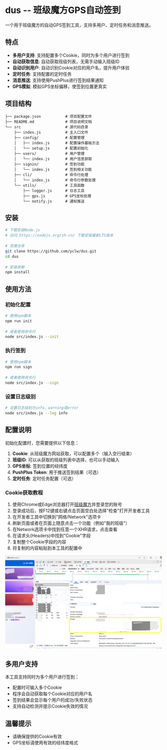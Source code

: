 # dus -- 班级魔方GPS自动签到

一个用于班级魔方的自动GPS签到工具，支持多用户、定时任务和消息推送。

## 特点

- **多用户支持**: 支持配置多个Cookie，同时为多个用户进行签到
- **自动获取信息**: 自动获取班级列表，无需手动输入班级ID
- **自动识别用户**: 自动识别Cookie对应的用户名，提升用户体验
- **定时任务**: 支持配置的定时任务
- **消息推送**: 支持使用PushPlus进行签到结果通知
- **GPS模拟**: 模拟GPS坐标偏移，使签到位置更真实

## 项目结构

```
├── package.json           # 项目配置文件
├── README.md              # 项目说明文档
└── src                    # 源代码目录
    ├── index.js           # 主入口文件
    ├── config/            # 配置管理
    │   ├── index.js       # 配置操作基础方法
    │   └── setup.js       # 配置初始化
    ├── users/             # 用户管理
    │   └── index.js       # 用户信息获取
    ├── signin/            # 签到功能
    │   └── index.js       # 签到相关功能
    ├── cli/               # 命令行处理
    │   └── index.js       # 命令行参数处理
    └── utils/             # 工具函数
        ├── logger.js      # 日志工具
        ├── gps.js         # GPS坐标处理
        └── notify.js      # 通知推送
```

## 安装

```bash
# 下载安装Node.js
# 访问 https://nodejs.org/zh-cn/ 下载安装最新LTS版本

# 克隆仓库
git clone https://github.com/yclw/dus.git
cd dus

# 安装依赖
npm install
```

## 使用方法

### 初始化配置

```bash
# 使用npm脚本
npm run init

# 或者使用命令行
node src/index.js --init
```

### 执行签到

```bash
# 使用npm脚本
npm run sign

# 或者使用命令行
node src/index.js --sign
```

### 设置日志级别

```bash
# 设置日志级别为info、warning或error
node src/index.js --log info
```

## 配置说明

初始化配置时，您需要提供以下信息：

1. **Cookie**: 从班级魔方网站获取，可以配置多个（输入空行结束）
2. **班级ID**: 可以从获取的班级列表中选择，也可以手动输入
3. **GPS坐标**: 签到位置的经纬度
4. **PushPlus Token**: 用于推送签到结果（可选）
5. **定时任务**: 定时任务配置（可选）

### Cookie获取教程

1. 使用Chrome或Edge浏览器打开[班级魔方](https://k8n.cn/student/)并登录您的账号
2. 登录成功后，按F12键或右键点击页面空白处选择"检查"打开开发者工具
3. 在开发者工具中切换到"网络/Network"选项卡
4. 刷新页面或者在页面上随意点击一个功能（例如"我的班级"）
5. 在Network选项卡中找到任意一个XHR请求，点击查看
6. 在请求头(Headers)中找到"Cookie"字段
7. 复制整个Cookie字段的内容
8. 将复制的内容粘贴到本工具的配置中

![Cookie获取示意图](docs/cookie.png)

## 多用户支持

本工具支持同时为多个用户进行签到：

- 配置时可输入多个Cookie
- 程序会自动获取每个Cookie对应的用户名
- 签到结果会显示每个用户的成功/失败状态
- 支持自动检测并提示Cookie失效的情况

## 温馨提示

- 请确保提供的Cookie有效
- GPS坐标请使用有效的经纬度格式